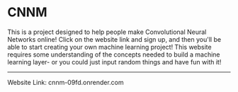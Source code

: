 # CNNM

This is a project designed to help people make Convolutional Neural Networks online! Click on the website link and sign up, and then you'll be able to start creating your own machine learning project!
This website requires some understanding of the concepts needed to build a machine learning layer- or you could just input random things and have fun with it!

---
Website Link: cnnm-09fd.onrender.com


